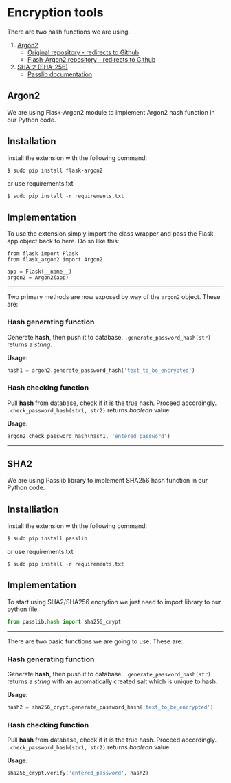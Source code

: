 # Encryption tools

There are two hash functions we are using.

1. [Argon2](#argon2)
	- [Original repository - redirects to Github](https://github.com/P-H-C/phc-winner-argon2)
	- [Flash-Argon2 repository - redirects to Github](https://github.com/red-coracle/flask-argon2)
2. [SHA-2 (SHA-256)](#sha2)
	- [Passlib documentation](https://passlib.readthedocs.io/en/stable/lib/passlib.hash.sha256_crypt.html)

## Argon2

We are using Flask-Argon2 module to implement Argon2 hash function in our Python code.

## Installation

Install the extension with the following command:

```bash
$ sudo pip install flask-argon2
```

or use requirements.txt

```
$ sudo pip install -r requirements.txt
```

## Implementation

To use the extension simply import the class wrapper and pass the Flask app
object back to here. Do so like this:

    from flask import Flask
    from flask_argon2 import Argon2

    app = Flask(__name__)
    argon2 = Argon2(app)

---

Two primary methods are now exposed by way of the `argon2` object. These are: 

### Hash generating function

Generate **hash**, then push it to database.
`.generate_password_hash(str)` returns a *string*.

**Usage**:

```python
hash1 = argon2.generate_password_hash('text_to_be_encrypted')
```


### Hash checking function

Pull **hash** from database, check if it is the true hash. Proceed accordingly.
`.check_password_hash(str1, str2)` returns *boolean* value.

**Usage**:

```python
argon2.check_password_hash(hash1, 'entered_password')
```

---

## SHA2

We are using Passlib library to implement SHA256 hash function in our Python code.

## Installiation

Install the extension with the following command:

```bash
$ sudo pip install passlib
```

or use requirements.txt

```
$ sudo pip install -r requirements.txt
```

## Implementation

To start using SHA2/SHA256 encrytion we just need to import library to our python file.

```python
from passlib.hash import sha256_crypt
```

---

There are two basic functions we are going to use. These are: 

### Hash generating function
Generate **hash**, then push it to database.
`.generate_password_hash(str)` returns a *string* with an automatically created salt which is unique to hash.

**Usage**:

```python
hash2 = sha256_crypt.generate_password_hash('text_to_be_encrypted')
```

### Hash checking function

Pull **hash** from database, check if it is the true hash. Proceed accordingly.
`.check_password_hash(str1, str2)` returns *boolean* value.

**Usage**:

```python
sha256_crypt.verify('entered_password', hash2)
```